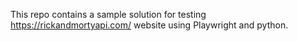This repo contains a sample solution for testing https://rickandmortyapi.com/ website using Playwright and python.

